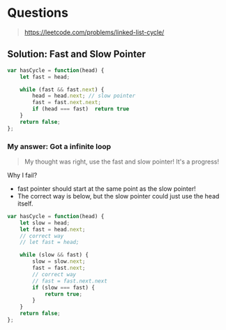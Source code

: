 # Questions
>  https://leetcode.com/problems/linked-list-cycle/

## Solution: Fast and Slow Pointer

```js
var hasCycle = function(head) {
    let fast = head;

    while (fast && fast.next) {
        head = head.next; // slow pointer
        fast = fast.next.next;
        if (head === fast)  return true
    }
    return false;
};
```

### My answer: Got a infinite loop

> My thought was right, use the fast and slow pointer! It's a progress!

Why I fail?
- fast pointer should start at the same point as the slow pointer!
- The correct way is below, but the slow pointer could just use the head itself.

```js
var hasCycle = function(head) {
    let slow = head;
    let fast = head.next;
    // correct way
    // let fast = head;

    while (slow && fast) {
        slow = slow.next;
        fast = fast.next;
        // correct way
        // fast = fast.next.next
        if (slow === fast) {
            return true;
        }
    }
    return false;
};
```
